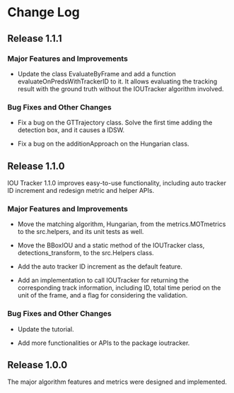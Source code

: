 # Change Log

## Release 1.1.1

### Major Features and Improvements

* Update the class EvaluateByFrame and add a function evaluateOnPredsWithTrackerID to it. It allows evaluating the tracking result with the ground truth without the IOUTracker algorithm involved.

### Bug Fixes and Other Changes

* Fix a bug on the GTTrajectory class. Solve the first time adding the detection box, and it causes a IDSW.

* Fix a bug on the additionApproach on the Hungarian class.

## Release 1.1.0

IOU Tracker 1.1.0 improves easy-to-use functionality, including auto tracker ID increment and redesign metric and helper APIs.

### Major Features and Improvements

* Move the matching algorithm, Hungarian, from the metrics.MOTmetrics to the src.helpers, and its unit tests as well.

* Move the BBoxIOU and a static method of the IOUTracker class, detections_transform, to the src.Helpers class.

* Add the auto tracker ID increment as the default feature.

* Add an implementation to call IOUTracker for returning the corresponding track information, including ID, total time period on the unit of the frame, and a flag for considering the validation.

### Bug Fixes and Other Changes

* Update the tutorial.

* Add more functionalities or APIs to the package ioutracker.

## Release 1.0.0

The major algorithm features and metrics were designed and implemented.